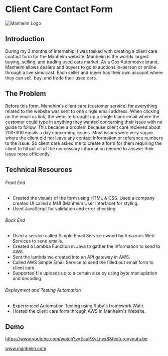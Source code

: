 # Client Care Contact Form

![Manheim Logo](https://s3-prod.autonews.com/s3fs-public/styles/width_792/public/RETAIL04_160209885_AR_-1_SNSLYZCJWPEE.jpg)

## Introduction
During my 3 months of internship, I was tasked with creating a client care contact form for the Manheim website. Manheim is the worlds largest buying, selling, and trading used cars market. As a Cox Automotive brand, Manheim allows dealers and buyers to go to auctions in-person or online through a live simulcast. Each seller and buyer has their own account where they can sell, buy, and trade their used cars. 

## The Problem
Before this form, Manehim's client care (customer service) for everything related to the website was sent to one single email address. When clicking on the email us link, the website brought up a single blank email where the customer could type in anything they wanted concerning their issue with no guide to follow. This became a problem because client care recieved about 200-300 emails a day concerning issues. Most issues were very vague where the client did not leave any contact information or reference numbers to the issue. So client care asked me to create a form for them requiring the client to fill out all of the neccessary information needed to answer their issue more efficiently. 

## Technical Resources

###### Front End

* Created the visuals of the form using HTML & CSS. Used a company created UI called a MUI (Manheim User Interface) for styling.
* Used JavaScript for validation and error checking.

###### Back End
* Used a service called Simple Email Service owned by Amazons Web Services to send emails.
* Created a Lambda Function in Java to gather the information to send to AWS.
* Sent the lambda we created into an API gateway in AWS.
* Called AWS Simple Email Service to send the filled out email form to client care.
* Supported file uploads up to a certain size by using byte maniuplation and decoding.

###### Deployment and Testing Automation
* Experienced Automation Testing using Ruby's framework Watir.
* Hosted the client care form through AWS in Manheim's Website.

## Demo

https://www.youtube.com/watch?v=EauPXyLnvx8&feature=youtu.be

www.manheim.com
